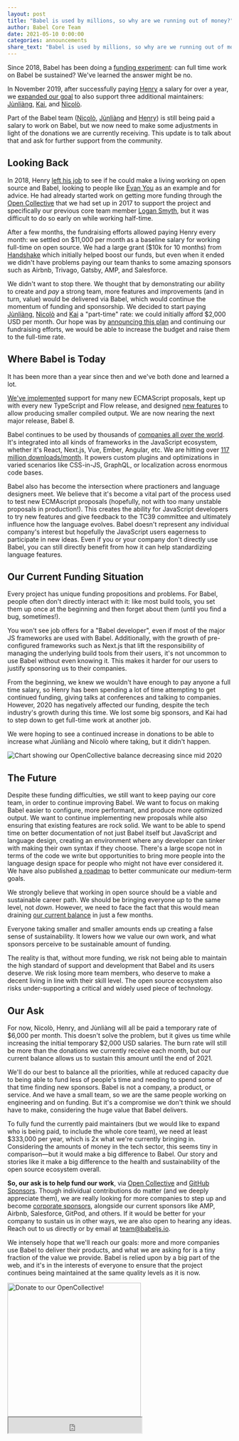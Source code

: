```yaml
---
layout: post
title: "Babel is used by millions, so why are we running out of money?"
author: Babel Core Team
date: 2021-05-10 0:00:00
categories: announcements
share_text: "Babel is used by millions, so why are we running out of money?"
---
```


Since 2018, Babel has been doing a [funding experiment](https://babeljs.io/blog/2019/11/08/babels-funding-plans): can full time work on Babel be sustained? We've learned the answer might be no.

<!-- truncate -->

In November 2019, after successfully paying [Henry](https://twitter.com/left_pad) a salary for over a year, we [expanded our goal](https://babeljs.io/blog/2019/11/08/babels-funding-plans) to also support three additional maintainers: [Jùnliàng](https://twitter.com/JLHwung), [Kai](https://twitter.com/kai_cataldo), and [Nicolò](https://twitter.com/NicoloRibaudo).

Part of the Babel team ([Nicolò](https://twitter.com/NicoloRibaudo), [Jùnliàng](https://twitter.com/JLHwung) and [Henry](https://twitter.com/left_pad)) is still being paid a salary to work on Babel, but we now need to make some adjustments in light of the donations we are currently receiving. This update is to talk about that and ask for further support from the community.

## Looking Back

In 2018, Henry [left his job](https://www.henryzoo.com/in-pursuit-of-open-source-part-1/) to see if he could make a living working on open source and Babel, looking to people like [Evan You](https://twitter.com/youyuxi) as an example and for advice. He had already started work on getting more funding through the [Open Collective](https://opencollective.com/babel) that we had set up in 2017 to support the project and specifically our previous core team member [Logan Smyth](https://github.com/loganfsmyth), but it was difficult to do so early on while working half-time.

After a few months, the fundraising efforts allowed paying Henry every month: we settled on \$11,000 per month as a baseline salary for working full-time on open source. We had a large grant (\$10k for 10 months) from [Handshake](https://handshake.org/grant-sponsors/) which initially helped boost our funds, but even when it ended we didn't have problems paying our team thanks to some amazing sponsors such as Airbnb, Trivago, Gatsby, AMP, and Salesforce.

We didn't want to stop there. We thought that by demonstrating our ability to create and _pay_ a strong team, more features and improvements (and in turn, value) would be delivered via Babel, which would continue the momentum of funding and sponsorship. We decided to start paying [Jùnliàng](https://twitter.com/jlhwung), [Nicolò](https://twitter.com/NicoloRibaudo) and [Kai](https://twitter.com/kai_cataldo) a "part-time" rate: we could initially afford \$2,000 USD per month. Our hope was by [announcing this plan](https://babeljs.io/blog/2019/11/08/babels-funding-plans) and continuing our fundraising efforts, we would be able to increase the budget and raise them to the full-time rate.

## Where Babel is Today

It has been more than a year since then and we've both done and learned a lot.

[We've implemented](https://babel.dev/docs/en/features-timeline) support for many new ECMAScript proposals, kept up with every new TypeScript and Flow release, and designed [new features](https://babel.dev/assumptions) to allow producing smaller compiled output. We are now nearing the next major release, Babel 8.

Babel continues to be used by thousands of [companies all over the world](https://babeljs.io/en/users.html). It's integrated into all kinds of frameworks in the JavaScript ecosystem, whether it's React, Next.js, Vue, Ember, Angular, etc. We are hitting over [117 million downloads/month](https://www.npmjs.com/package/@babel/core). It powers custom plugins and optimizations in varied scenarios like CSS-in-JS, GraphQL, or localization across enormous code bases.

Babel also has become the intersection where practioners and language designers meet. We believe that it's become a vital part of the process used to test new ECMAscript proposals (hopefully, not with too many unstable proposals in production!). This creates the ability for JavaScript developers to try new features and give feedback to the TC39 committee and ultimately influence how the language evolves. Babel doesn't represent any individual company's interest but hopefully the JavaScript users eagerness to participate in new ideas. Even if you or your company don't directly use Babel, you can still directly benefit from how it can help standardizing language features.

## Our Current Funding Situation

Every project has unique funding propositions and problems. For Babel, people often don't directly interact with it: like most build tools, you set them up once at the beginning and then forget about them (until you find a bug, sometimes!).

You won't see job offers for a "Babel developer", even if most of the major JS frameworks are used with Babel. Additionally, with the growth of pre-configured frameworks such as Next.js that lift the responsibility of managing the underlying build tools from their users, it's not uncommon to use Babel without even knowing it. This makes it harder for our users to justify sponsoring us to their companies.

From the beginning, we knew we wouldn't have enough to pay anyone a full time salary, so Henry has been spending a lot of time attempting to get continued funding, giving talks at conferences and talking to companies. However, 2020 has negatively affected our funding, despite the tech industry's growth during this time. We lost some big sponsors, and Kai had to step down to get full-time work at another job.

We were hoping to see a continued increase in donations to be able to increase what Jùnliàng and Nicolò where taking, but it didn't happen.

<!-- Image source: https://observablehq.com/@nicolo-ribaudo/babel-opencollective-donations as of Apr 20, accounting -18k to spend this month (3*6k) -->

![Chart showing our OpenCollective balance decreasing since mid 2020](https://i.imgur.com/bsSHoRF.png)

## The Future

Despite these funding difficulties, we still want to keep paying our core team, in order to continue improving Babel. We want to focus on making Babel easier to configure, more performant, and produce more optimized output. We want to continue implementing new proposals while also ensuring that existing features are rock solid. We want to be able to spend time on better documentation of not just Babel itself but JavaScript and language design, creating an environment where any developer can tinker with making their own syntax if they choose. There's a large scope not in terms of the code we write but opportunities to bring more people into the language design space for people who might not have ever considered it. We have also published [a roadmap](https://babeljs.io/docs/en/roadmap#babel-2021-roadmap) to better communicate our medium-term goals.

We strongly believe that working in open source should be a viable and sustainable career path. We should be bringing everyone _up_ to the same level, not _down_. However, we need to face the fact that this would mean draining [our current balance](https://opencollective.com/babel#category-BUDGET) in just a few months.

Everyone taking smaller and smaller amounts ends up creating a false sense of sustainability. It lowers how we value our own work, and what sponsors perceive to be sustainable amount of funding.

The reality is that, without more funding, we risk not being able to maintain the high standard of support and development that Babel and its users deserve. We risk losing more team members, who deserve to make a decent living in line with their skill level. The open source ecosystem also risks under-supporting a critical and widely used piece of technology.

## Our Ask

For now, Nicolò, Henry, and Jùnliàng will all be paid a temporary rate of \$6,000 per month. This doesn't solve the problem, but it gives us time while increasing the initial temporary \$2,000 USD salaries. The burn rate will still be more than the donations we currently receive each month, but our current balance allows us to sustain this amount until the end of 2021.

We'll do our best to balance all the priorities, while at reduced capacity due to being able to fund less of people's time and needing to spend some of that time finding new sponsors. Babel is not a company, a product, or service. And we have a small team, so we are the same people working on engineering and on funding. But it's a compromise we don't think we should have to make, considering the huge value that Babel delivers.

To fully fund the currently paid maintainers (but we would like to expand who is being paid, to include the whole core team), we need at least \$333,000 per year, which is 2x what we're currently bringing in. Considering the amounts of money in the tech sector, this seems tiny in comparison—but it would make a big difference to Babel. Our story and stories like it make a big difference to the health and sustainability of the open source ecosystem overall.

**So, our ask is to help fund our work**, via [Open Collective](https://opencollective.com/babel) and [GitHub Sponsors](https://github.com/sponsors/babel). Though individual contributions do matter (and we deeply appreciate them), we are really looking for more companies to step up and become [corporate sponsors](https://opencollective.com/babel/contribute), alongside our current sponsors like AMP, Airbnb, Salesforce, GitPod, and others. If it would be better for your company to sustain us in other ways, we are also open to hearing any ideas. Reach out to us directly or by email at team@babeljs.io.

We intensely hope that we'll reach our goals: more and more companies use Babel to deliver their products, and what we are asking for is a tiny fraction of the value we provide. Babel is relied upon by a big part of the web, and it's in the interests of everyone to ensure that the project continues being maintained at the same quality levels as it is now.

<div style={{display:"flex", justifyContent:"space-around", alignItems:"center"}}>
  <a href="https://opencollective.com/babel/donate" target="_blank" style={{all:"unset", cursor:"pointer"}}>
    <img alt="Donate to our OpenCollective!" src="https://opencollective.com/babel/donate/button@2x.png?color=blue" width="300" />
  </a>
  <iframe src="https://github.com/sponsors/babel/button" title="Sponsor Babel on GitHub" height="35" width="300" style={{border: "0", background: "transparent"}}></iframe>
</div>
